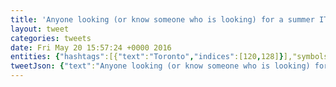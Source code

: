```yaml
---
title: 'Anyone looking (or know someone who is looking) for a summer IT / Desktop support internship at @joist reach out to me. #Toronto'
layout: tweet
categories: tweets
date: Fri May 20 15:57:24 +0000 2016
entities: {"hashtags":[{"text":"Toronto","indices":[120,128]}],"symbols":[],"user_mentions":[{"screen_name":"Joist","name":"Joist","id":595657669,"id_str":"595657669","indices":[96,102]}],"urls":[]}
tweetJson: {"text":"Anyone looking (or know someone who is looking) for a summer IT / Desktop support internship at @joist reach out to me. #Toronto"}
---
```

